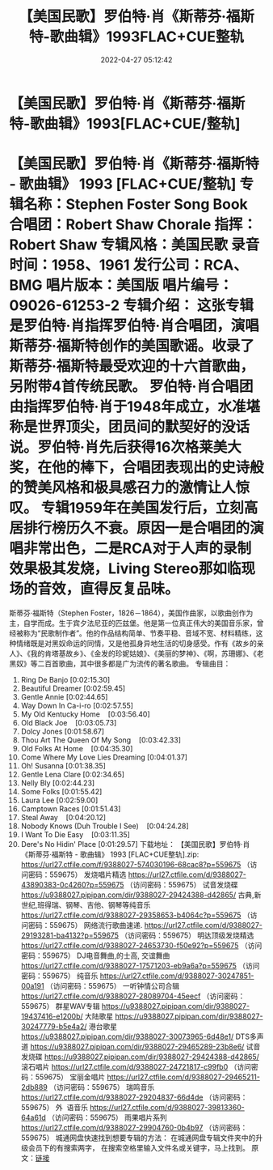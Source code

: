 ﻿---
title: 【美国民歌】罗伯特·肖《斯蒂芬·福斯特-歌曲辑》1993FLAC+CUE整轨
date: 2022-04-27 05:12:42
categories: 外语音乐
tags: 外语音乐
---
# 【美国民歌】罗伯特·肖《斯蒂芬·福斯特-歌曲辑》1993[FLAC+CUE/整轨]

【美国民歌】罗伯特·肖《斯蒂芬·福斯特 - 歌曲辑》 1993
[FLAC+CUE/整轨]
专辑名称：Stephen Foster Song
Book
合唱团：Robert Shaw
Chorale
指挥：Robert Shaw
专辑风格：美国民歌
录音时间：1958、1961
发行公司：RCA、BMG
唱片版本：美国版
唱片编号：09026-61253-2
专辑介绍：
这张专辑是罗伯特·肖指挥罗伯特·肖合唱团，演唱斯蒂芬·福斯特创作的美国歌谣。收录了斯蒂芬·福斯特最受欢迎的十六首歌曲，另附带4首传统民歌。
罗伯特·肖合唱团由指挥罗伯特·肖于1948年成立，水准堪称是世界顶尖，团员间的默契好的没话说。罗伯特·肖先后获得16次格莱美大奖，在他的棒下，合唱团表现出的史诗般的赞美风格和极具感召力的激情让人惊叹。
专辑1959年在美国发行后，立刻高居排行榜历久不衰。原因一是合唱团的演唱非常出色，二是RCA对于人声的录制效果极其发烧，Living
Stereo那如临现场的音效，直得反复品味。
============================
斯蒂芬·福斯特（Stephen
Foster，1826－1864），美国作曲家，以歌曲创作为主，自学而成。生于宾夕法尼亚的匹兹堡。他是第一位真正伟大的美国音乐家，曾经被称为“民歌制作者”。他的作品结构简单、节奏平稳、音域不宽、材料精练，这种情绪既是对黑奴命运的同情，又是他孤身异地生活的切身感受。作有《故乡的亲人》、《我的肯塔基故乡》、《金发的珍妮姑娘》、《美丽的梦神》、《啊，苏珊娜》、《老黑奴》等二百首歌曲，其中很多都是广为流传的著名歌曲。
专辑曲目：
01. Ring De
Banjo
[0:02:15.30]
02. Beautiful
Dreamer
[0:02:59.45]
03. Gentle
Annie
[0:02:44.65]
04. Way Down In
Ca-i-ro
[0:02:57.55]
05. My Old Kentucky
Home    [0:03:56.40]
06. Old Black
Joe    [0:03:05.73]
07. Dolcy
Jones
[0:01:58.67]
08. Thou Art The Queen Of My
Song    [0:03:42.33]
09. Old Folks At
Home    [0:04:35.30]
10. Come Where My Love Lies
Dreaming
[0:04:01.37]
11. Oh!
Susanna
[0:01:38.35]
12. Gentle Lena
Clare
[0:02:34.65]
13. Nelly Bly
[0:02:44.23]
14. Some
Folks
[0:01:55.42]
15. Laura Lee
[0:02:59.00]
16. Camptown
Races
[0:01:51.43]
17. Steal
Away    [0:04:20.12]
18. Nobody Knows (Duh Trouble I
See)    [0:04:24.28]
19. I Want To Die
Easy    [0:03:11.35]
20. Dere's No Hidin'
Place
[0:01:29.57]
下载地址：
【美国民歌】罗伯特·肖《斯蒂芬·福斯特 - 歌曲辑》 1993 [FLAC+CUE整轨].zip: https://url27.ctfile.com/f/9388027-574030196-68cac8?p=559675
（访问密码：559675）
发烧唱片精选
https://url27.ctfile.com/d/9388027-43890383-0c4260?p=559675
（访问密码：559675）
试音发烧碟
https://u9388027.pipipan.com/dir/9388027-29424388-d42865/
古典,新世纪,班得瑞、钢琴、吉他、钢琴等纯音乐
https://url27.ctfile.com/d/9388027-29358653-b4064c?p=559675
（访问密码：559675）
网络流行歌曲速递.
https://url27.ctfile.com/d/9388027-29193281-ba4132?p=559675
（访问密码：559675）
明达顶级发烧精选
https://url27.ctfile.com/d/9388027-24653730-f50e92?p=559675
（访问密码：559675）
DJ电音舞曲,的士高,
交谊舞曲
https://url27.ctfile.com/d/9388027-17571203-eb9a6a?p=559675
（访问密码：559675）
纯音乐
https://url27.ctfile.com/d/9388027-30247851-00a191
（访问密码：559675）
一听钟情公司合辑
https://url27.ctfile.com/d/9388027-28089704-45eecf
（访问密码：559675）
群星WAV专辑
https://u9388027.pipipan.com/dir/9388027-19437416-e1200b/
大陆歌星
https://u9388027.pipipan.com/dir/9388027-30247779-b5e4a2/
港台歌星
https://u9388027.pipipan.com/dir/9388027-30073965-6d48e1/
DTS多声道
https://u9388027.pipipan.com/dir/9388027-29465289-23b8e6/
试音发烧碟
https://u9388027.pipipan.com/dir/9388027-29424388-d42865/
滚石唱片
https://url27.ctfile.com/d/9388027-24721817-c99fb0
（访问密码：559675）
宝丽金唱片
https://url27.ctfile.com/d/9388027-29465211-2db889
（访问密码：559675）
瑞鸣音乐
https://url27.ctfile.com/d/9388027-29204837-66d4de
（访问密码：559675）
外  语音乐
https://url27.ctfile.com/d/9388027-39813360-64a61d
（访问密码：559675）
雨果唱片系列
https://url27.ctfile.com/d/9388027-29904760-0b4b97
（访问密码：559675）
城通网盘快速找到想要专辑的方法：
在城通网盘专辑文件夹中的升级会员下的有搜索两字，
在搜索空格里输入文件名或关键字，马上找到。
原文：[链接](https://blog.sina.com.cn/s/blog_1647c7e7601030ww4.html)